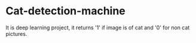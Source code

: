 # Cat-detection-machine
It is deep learning project, it returns '1' if image is of cat and '0' for non cat pictures.
